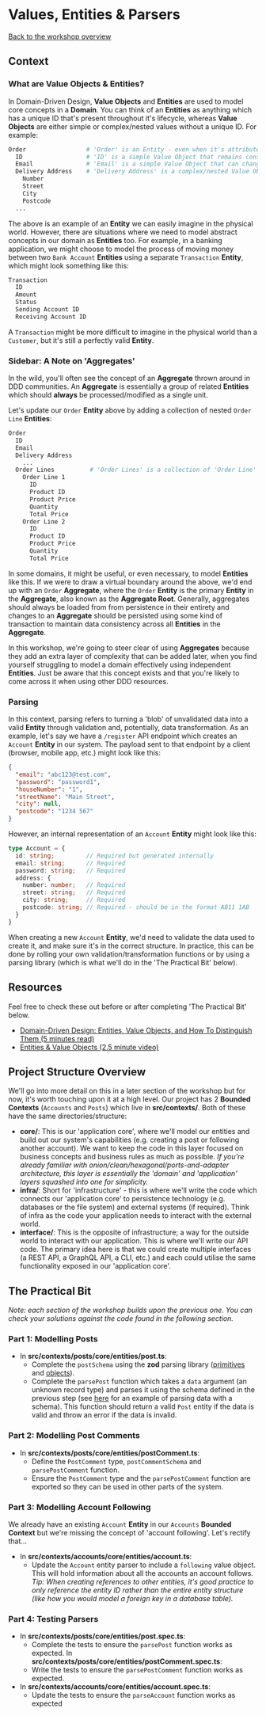 # Values, Entities & Parsers

[Back to the workshop overview](https://github.com/PensionBee/ddd-workshop#ddd-workshop-overview)

## Context

### What are Value Objects & Entities?

In Domain-Driven Design, **Value Objects** and **Entities** are used to model core concepts in a **Domain**. You can think of an **Entities** as anything which has a unique ID that's present throughout it's lifecycle, whereas **Value Objects** are either simple or complex/nested values without a unique ID. For example:

```sh
Order                 # 'Order' is an Entity - even when it's attributes change, it's still the same Entity.
  ID                  # 'ID' is a simple Value Object that remains constant throughout the Entity's lifecycle
  Email               # 'Email' is a simple Value Object that can change throughout the Entity's lifecycle
  Delivery Address    # 'Delivery Address' is a complex/nested Value Object that can change throughout the Entity's lifecycle
    Number
    Street
    City
    Postcode
  ...
```

The above is an example of an **Entity** we can easily imagine in the physical world. However, there are situations where we need to model abstract concepts in our domain as **Entities** too. For example, in a banking application, we might choose to model the process of moving money between two `Bank Account` **Entities** using a separate `Transaction` **Entity**, which might look something like this:

```sh
Transaction
  ID
  Amount
  Status
  Sending Account ID
  Receiving Account ID
```

A `Transaction` might be more difficult to imagine in the physical world than a `Customer`, but it's still a perfectly valid **Entity**.

### Sidebar: A Note on 'Aggregates'

In the wild, you'll often see the concept of an **Aggregate** thrown around in DDD communities. An **Aggregate** is essentially a group of related **Entities** which should **always** be processed/modified as a single unit.

Let's update our `Order` **Entity** above by adding a collection of nested `Order Line` **Entities**:

```sh
Order
  ID
  Email
  Delivery Address
    ...
  Order Lines          # 'Order Lines' is a collection of 'Order Line' Entities (each with its own unique ID)
    Order Line 1
      ID
      Product ID
      Product Price
      Quantity
      Total Price
    Order Line 2
      ID
      Product ID
      Product Price
      Quantity
      Total Price
```

In some domains, it might be useful, or even necessary, to model **Entities** like this. If we were to draw a virtual boundary around the above, we'd end up with an `Order` **Aggregate**, where the `Order` **Entity** is the primary **Entity** in the **Aggregate**, also known as the **Aggregate Root**. Generally, aggregates should always be loaded from from persistence in their entirety and changes to an **Aggregate** should be persisted using some kind of transaction to maintain data consistency across all **Entities** in the **Aggregate**.

In this workshop, we're going to steer clear of using **Aggregates** because they add an extra layer of complexity that can be added later, when you find yourself struggling to model a domain effectively using independent **Entities**. Just be aware that this concept exists and that you're likely to come across it when using other DDD resources.

### Parsing

In this context, parsing refers to turning a 'blob' of unvalidated data into a valid **Entity** through validation and, potentially, data transformation. As an example, let's say we have a `/register` API endpoint which creates an `Account` **Entity** in our system. The payload sent to that endpoint by a client (browser, mobile app, etc.) might look like this:

```json
{
  "email": "abc123@test.com",
  "password": "password1",
  "houseNumber": "1",
  "streetName": "Main Street",
  "city": null,
  "postcode": "1234 567"
}
```

However, an internal representation of an `Account` **Entity** might look like this:

```ts
type Account = {
  id: string;         // Required but generated internally
  email: string;      // Required
  password: string;   // Required
  address: {
    number: number;   // Required
    street: string;   // Required
    city: string;     // Required
    postcode: string; // Required - should be in the format AB11 1AB
  }
}
```

When creating a new `Account` **Entity**, we'd need to validate the data used to create it, and make sure it's in the correct structure. In practice, this can be done by rolling your own validation/transformation functions or by using a parsing library (which is what we'll do in the 'The Practical Bit' below).

## Resources

Feel free to check these out before or after completing 'The Practical Bit' below.

- [Domain-Driven Design: Entities, Value Objects, and How To Distinguish Them (5 minutes read)]([https://...](https://blog.jannikwempe.com/domain-driven-design-entities-value-objects))
- [Entities & Value Objects (2.5 minute video)](https://www.youtube.com/watch?v=r8q5DD9rd3M)

## Project Structure Overview

We'll go into more detail on this in a later section of the workshop but for now, it's worth touching upon it at a high level. Our project has 2 **Bounded Contexts** (`Accounts` and `Posts`) which live in **src/contexts/**. Both of these have the same directories/structure:

- **core/**: This is our 'application core', where we'll model our entities and build out our system's capabilities (e.g. creating a post or following another account). We want to keep the code in this layer focused on business concepts and business rules as much as possible. *If you're already familiar with onion/clean/hexagonal/ports-and-adapter architecture, this layer is essentially the 'domain' and 'application' layers squashed into one for simplicity.*
- **infra/**: Short for 'infrastructure' - this is where we'll write the code which connects our 'application core' to persistence technology (e.g. databases or the file system) and external systems (if required). Think of infra as the code your application needs to interact with the external world.
- **interface/**: This is the opposite of infrastructure; a way for the outside world to interact with our application. This is where we'll write our API code. The primary idea here is that we could create multiple interfaces (a REST API, a GraphQL API, a CLI, etc.) and each could utilise the same functionality exposed in our 'application core'.

## The Practical Bit

*Note: each section of the workshop builds upon the previous one. You can check your solutions against the code found in the following section.*

### Part 1: Modelling Posts

- In **src/contexts/posts/core/entities/post.ts**:
  - Complete the `postSchema` using the **zod** parsing library ([primitives](https://github.com/colinhacks/zod#primitives) and [objects](https://github.com/colinhacks/zod#objects)).
  - Complete the `parsePost` function which takes a `data` argument (an unknown record type) and parses it using the schema defined in the previous step (see [here](https://github.com/colinhacks/zod#basic-usage) for an example of parsing data with a schema). This function should return a valid `Post` entity if the data is valid and throw an error if the data is invalid.

### Part 2: Modelling Post Comments

- In **src/contexts/posts/core/entities/postComment.ts**:
  - Define the `PostComment` type, `postCommentSchema` and `parsePostComment` function.
  - Ensure the `PostComment` type and the `parsePostComment` function are exported so they can be used in other parts of the system.

### Part 3: Modelling Account Following

We already have an existing `Account` **Entity** in our `Accounts` **Bounded Context** but we're missing the concept of 'account following'. Let's rectify that...

- In **src/contexts/accounts/core/entities/account.ts**:
  - Update the `Account` entity parser to include a `following` value object. This will hold information about all the accounts an account follows. *Tip: When creating references to other entities, it's good practice to only reference the entity ID rather than the entire entity structure (like how you would model a foreign key in a database table).*

### Part 4: Testing Parsers

- In **src/contexts/posts/core/entities/post.spec.ts**:
  - Complete the tests to ensure the `parsePost` function works as expected.
In **src/contexts/posts/core/entities/postComment.spec.ts**:
  - Write the tests to ensure the `parsePostComment` function works as expected.
- In **src/contexts/accounts/core/entities/account.spec.ts**:
  - Update the tests to ensure the `parseAccount` function works as expected
